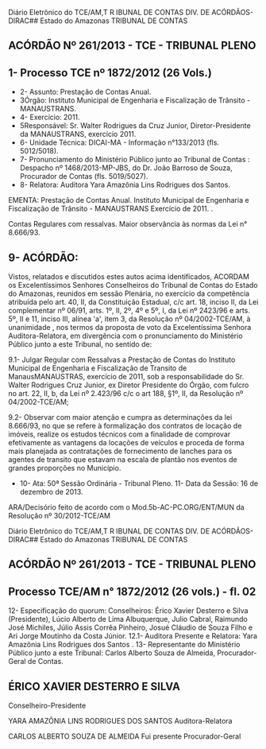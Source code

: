 Diário Eletrônico do TCE/AM,T R IBUNAL DE CONTAS DIV. DE ACÓRDÃOS-DIRAC## Estado do Amazonas TRIBUNAL DE CONTAS

## ACÓRDÃO Nº 261/2013 - TCE - TRIBUNAL PLENO

## 1- Processo TCE nº 1872/2012 (26 Vols.)

- 2- Assunto: Prestação de Contas Anual.
- 3Órgão: Instituto Municipal de Engenharia e Fiscalização de Trânsito -MANAUSTRANS.
- 4- Exercício: 2011.
- 5Responsável: Sr. Walter Rodrigues da Cruz Junior, Diretor-Presidente da MANAUSTRANS, exercício 2011.
- 6- Unidade Técnica: DICAI-MA - Informação n°133/2013 (fls. 5012/5018).
- 7- Pronunciamento do Ministério Público junto ao Tribunal de Contas : Despacho nº 1468/2013-MP-JBS, do Dr. João Barroso de Souza, Procurador de Contas (fls. 5019/5027).
- 8- Relatora: Auditora Yara Amazônia Lins Rodrigues dos Santos.

EMENTA: Prestação  de  Contas  Anual.  Instituto Municipal de Engenharia e Fiscalização de Trânsito - MANAUSTRANS Exercício de 2011. .

Contas Regulares com ressalvas. Maior observância às normas da Lei n° 8.666/93.

## 9- ACÓRDÃO:

Vistos, relatados e discutidos estes autos acima identificados, ACORDAM os Excelentíssimos  Senhores  Conselheiros  do  Tribunal  de  Contas  do  Estado  do Amazonas, reunidos em sessão Plenária, no exercício da competência atribuída pelo art. 40, II, da Constituição Estadual, c/c art. 18, inciso II, da Lei complementar nº 06/91, arts. 1º,  II,  2º,  4º  e  5º,  I,  da  Lei  nº  2423/96  e  arts.  5º,  II  e  11,  inciso  III,  alínea  'a',  item  3,  da Resolução  nº  04/2002-TCE/AM, à  unanimidade ,  nos  termos  da  proposta  de  voto  da Excelentíssima  Senhora  Auditora-Relatora, em  divergência com  o  pronunciamento  do Ministério Público junto a este Tribunal, no sentido de:

9.1-  Julgar  Regular com  Ressalvas  a  Prestação  de  Contas  do  Instituto Municipal de Engenharia  e  Fiscalização  de  Transito de ManausMANAUSTRAS, exercício de 2011, sob a responsabilidade do Sr. Walter Rodrigues Cruz Junior, ex Diretor Presidente do Órgão, com fulcro no art. 22, II, b, da Lei nº 2.423/96 c/c o art 188, §1º, II, da Resolução nº 04/2002-TCE/AM;

9.2-  Observar com  maior  atenção  e  cumpra  as  determinações  da  lei 8.666/93, no que se refere à formalização dos contratos de locação de imóveis, realize os estudos técnicos com a finalidade de comprovar efetivamente  as vantagens da locações de  veículos  e  proceda  de  forma  mais  planejada  as  contratações  de  fornecimento  de lanches para os agentes de transito que estavam na escala de plantão nos eventos de grandes proporções no Município.

- 10- Ata: 50ª Sessão Ordinária - Tribunal Pleno. 11- Data da Sessão: 16 de dezembro de 2013.

ARA/Decisório feito de acordo com o Mod.5b-AC-PC.ORG/ENT/MUN da Resolução nº 30/2012-TCE/AM

Diário Eletrônico do TCE/AM,T R IBUNAL DE CONTAS DIV. DE ACÓRDÃOS-DIRAC## Estado do Amazonas TRIBUNAL DE CONTAS

## ACÓRDÃO Nº 261/2013 - TCE - TRIBUNAL PLENO

## Processo TCE/AM n° 1872/2012 (26 vols.) - fl. 02

12- Especificação do quorum: Conselheiros: Érico Xavier Desterro e Silva (Presidente), Lúcio  Alberto  de  Lima  Albuquerque,  Julio  Cabral,  Raimundo  José  Michiles,  Júlio  Assis Corrêa Pinheiro, Josué Cláudio de Souza Filho e Ari Jorge Moutinho da Costa Júnior. 12.1- Auditora Presente e Relatora: Yara Amazônia Lins Rodrigues dos Santos . 13- Representante do Ministério Público junto a este Tribunal: Carlos Alberto Souza de Almeida, Procurador-Geral de Contas.

## ÉRICO XAVIER DESTERRO E SILVA

Conselheiro-Presidente

YARA AMAZÔNIA LINS RODRIGUES DOS SANTOS Auditora-Relatora

CARLOS ALBERTO SOUZA DE ALMEIDA Fui presente Procurador-Geral
